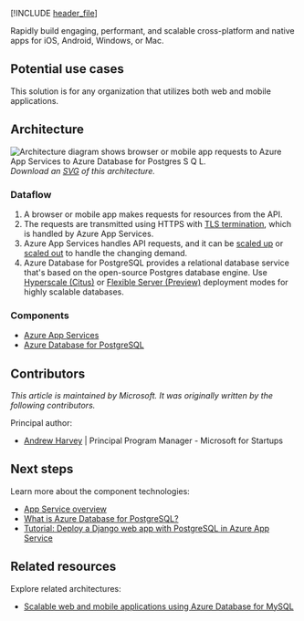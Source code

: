 [!INCLUDE [header_file](../../../includes/sol-idea-header.md)]

Rapidly build engaging, performant, and scalable cross-platform and native apps for iOS, Android, Windows, or Mac.

## Potential use cases

This solution is for any organization that utilizes both web and mobile applications.

## Architecture

![Architecture diagram shows browser or mobile app requests to Azure App Services to Azure Database for Postgres S Q L.](../media/scalable-web-and-mobile-applications-using-azure-database-for-postgresql.png)
_Download an [SVG](../media/scalable-web-and-mobile-applications-using-azure-database-for-postgresql.svg) of this architecture._

### Dataflow

1. A browser or mobile app makes requests for resources from the API.
1. The requests are transmitted using HTTPS with [TLS termination](/azure/app-service/configure-ssl-certificate), which is handled by Azure App Services.
1. Azure App Services handles API requests, and it can be [scaled up](/azure/app-service/manage-scale-up) or [scaled out](/azure/azure-monitor/autoscale/autoscale-get-started) to handle the changing demand.
1. Azure Database for PostgreSQL provides a relational database service that's based on the open-source Postgres database engine. Use [Hyperscale (Citus)](/azure/postgresql/hyperscale-overview) or [Flexible Server (Preview)](/azure/postgresql/flexible-server/overview) deployment modes for highly scalable databases.

### Components

- [Azure App Services](https://azure.microsoft.com/services/app-service)
- [Azure Database for PostgreSQL](https://azure.microsoft.com/en-us/services/postgresql)

## Contributors

*This article is maintained by Microsoft. It was originally written by the following contributors.*

Principal author:

 * [Andrew Harvey](https://www.linkedin.com/in/andrewharvey) | Principal Program Manager - Microsoft for Startups

## Next steps

Learn more about the component technologies:

- [App Service overview](/azure/app-service/overview)
- [What is Azure Database for PostgreSQL?](/azure/postgresql/overview)
- [Tutorial: Deploy a Django web app with PostgreSQL in Azure App Service](/azure/app-service/tutorial-python-postgresql-app)

## Related resources

Explore related architectures:

- [Scalable web and mobile applications using Azure Database for MySQL](./scalable-web-and-mobile-applications-using-azure-database-for-mysql.yml)
